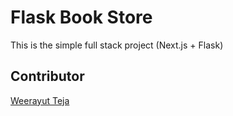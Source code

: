 # Flask Book Store

This is the simple full stack project (Next.js + Flask)

## Contributor

[Weerayut Teja](https://github.com/wteja)